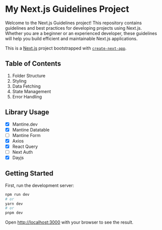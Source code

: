 # My Next.js Guidelines Project

Welcome to the Next.js Guidelines project! This repository contains guidelines and best practices for developing projects using Next.js. Whether you are a beginner or an experienced developer, these guidelines will help you build efficient and maintainable Next.js applications.

This is a [Next.js](https://nextjs.org/) project bootstrapped with [`create-next-app`](https://github.com/vercel/next.js/tree/canary/packages/create-next-app).

## Table of Contents

1. Folder Structure
2. Styling
3. Data Fetching
4. State Management
5. Error Handling

## Library Usage

- [x] Mantine.dev
- [x] Mantine Datatable
- [ ] Mantine Form
- [x] Axios
- [x] React Query
- [ ] Next Auth
- [x] Dayjs

## Getting Started

First, run the development server:

```bash
npm run dev
# or
yarn dev
# or
pnpm dev
```

Open [http://localhost:3000](http://localhost:3000) with your browser to see the result.
